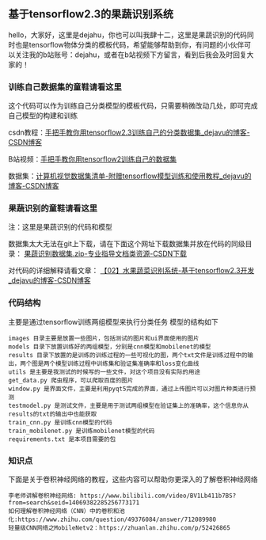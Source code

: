 ## 基于tensorflow2.3的果蔬识别系统
hello，大家好，这里是dejahu，你也可以叫我肆十二，这里是果蔬识别的代码同时也是tensorflow物体分类的模板代码，希望能够帮助到你，有问题的小伙伴可以关注我的b站账号：dejahu，或者在b站视频下方留言，看到后我会及时回复大家的！

### 训练自己数据集的童鞋请看这里
这个代码可以作为训练自己分类模型的模板代码，只需要稍微改动几处，即可完成自己模型的构建和训练

csdn教程：[手把手教你用tensorflow2.3训练自己的分类数据集_dejavu的博客-CSDN博客](https://blog.csdn.net/ECHOSON/article/details/117964477)

B站视频：[手把手教你用tensorflow2训练自己的数据集](https://www.bilibili.com/video/BV1rX4y1A7N8)

数据集：[计算机视觉数据集清单-附赠tensorflow模型训练和使用教程_dejavu的博客-CSDN博客](https://blog.csdn.net/ECHOSON/article/details/117964438)

### 果蔬识别的童鞋请看这里
注：这里是果蔬识别的代码和模型

数据集太大无法在git上下载，请在下面这个网址下载数据集并放在代码的同级目录：
[果蔬识别数据集.zip-专业指导文档类资源-CSDN下载](https://download.csdn.net/download/ECHOSON/19404659)

对代码的详细解释请看文章：
[【02】水果蔬菜识别系统-基于tensorflow2.3开发_dejavu的博客-CSDN博客](https://blog.csdn.net/ECHOSON/article/details/117600329)


### 代码结构
主要是通过tensorflow训练两组模型来执行分类任务
模型的结构如下
```
images 目录主要是放置一些图片，包括测试的图片和ui界面使用的图片
models 目录下放置训练好的两组模型，分别是cnn模型和mobilenet的模型
results 目录下放置的是训练的训练过程的一些可视化的图，两个txt文件是训练过程中的输出，两个图是两个模型训练过程中训练集和验证集准确率和loss变化曲线
utils 是主要是我测试的时候写的一些文件，对这个项目没有实际的用途
get_data.py 爬虫程序，可以爬取百度的图片
window.py 是界面文件，主要是利用pyqt5完成的界面，通过上传图片可以对图片种类进行预测
testmodel.py 是测试文件，主要是用于测试两组模型在验证集上的准确率，这个信息你从results的txt的输出中也能获取
train_cnn.py 是训练cnn模型的代码
train_mobilenet.py 是训练mobilenet模型的代码
requirements.txt 是本项目需要的包
```

### 知识点
下面是关于卷积神经网络的教程，这些内容可以帮助你更深入的了解卷积神经网络
```
李老师讲解卷积神经网络: https://www.bilibili.com/video/BV1Lb411b7BS?from=search&seid=14069382285256773171
如何理解卷积神经网络（CNN）中的卷积和池化:https://www.zhihu.com/question/49376084/answer/712089980
轻量级CNN网络之MobileNetv2：https://zhuanlan.zhihu.com/p/52426865
```
